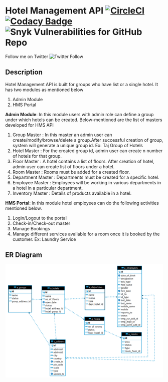 # Hotel Management API [![CircleCI](https://circleci.com/gh/rahulraogrr/hms/tree/main.svg?style=svg)](https://circleci.com/gh/rahulraogrr/hms/tree/main) [![Codacy Badge](https://app.codacy.com/project/badge/Grade/2b5cbf01886a4cbab07cdb9620ff31af)](https://www.codacy.com/gh/rahulraogrr/hms/dashboard?utm_source=github.com&amp;utm_medium=referral&amp;utm_content=rahulraogrr/hms&amp;utm_campaign=Badge_Grade) ![Snyk Vulnerabilities for GitHub Repo](https://img.shields.io/snyk/vulnerabilities/github/rahulraogrr/hms) 

Follow me on Twitter ![Twitter Follow](https://img.shields.io/twitter/follow/rahulrao20?style=social)

## Description

Hotel Management API is built for groups who have list or a single hotel. It has two modules as mentioned below

1. Admin Module
2. HMS Portal

**Admin Module**: In this module users with admin role can define a group under which hotels can be created. Below-mentioned are the list of masters developed for HMS API
1. Group Master      : In this master an admin user can create/modify/browse/delete a group.After successful creation of group, system will generate a unique group id. Ex: Taj Group of Hotels
2. Hotel Master      : For the created group id, admin user can create n number of hotels for that group.
3. Floor Master      : A hotel contains a list of floors. After creation of hotel, admin user can create list of floors under a hotel.
4. Room Master       : Rooms must be added for a created floor.
5. Department Master : Departments must be created for a specific hotel. 
6. Employee Master   : Employees will be working in various departments in a hotel in a particular department.
7. Inventory Master  : Details of products available in a hotel.

**HMS Portal**: In this module hotel employees can do the following activities mentioned below.
1. Login/Logout to the portal
2. Check-in/Check-out master
3. Manage Bookings
4. Manage different services available for a room once it is booked by the customer. Ex: Laundry Service

## ER Diagram
![image description](src/main/resources/static/images/er_diagram.png)
